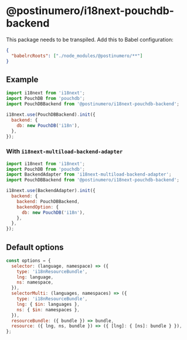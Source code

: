 # @postinumero/i18next-pouchdb-backend

This package needs to be transpiled. Add this to Babel configuration:

```json
{
  "babelrcRoots": ["./node_modules/@postinumero/**"]
}
```

## Example

```js
import i18next from 'i18next';
import PouchDB from 'pouchdb';
import PouchDBBackend from '@postinumero/i18next-pouchdb-backend';

i18next.use(PouchDBBackend).init({
  backend: {
    db: new PouchDB('i18n'),
  },
});
```

### With `i18next-multiload-backend-adapter`

```js
import i18next from 'i18next';
import PouchDB from 'pouchdb';
import BackendAdapter from 'i18next-multiload-backend-adapter';
import PouchDBBackend from '@postinumero/i18next-pouchdb-backend';

i18next.use(BackendAdapter).init({
  backend: {
    backend: PouchDBBackend,
    backendOption: {
      db: new PouchDB('i18n'),
    },
  },
});
```

## Default options

```js
const options = {
  selector: (language, namespace) => ({
    type: 'i18nResourceBundle',
    lng: language,
    ns: namespace,
  }),
  selectorMulti: (languages, namespaces) => ({
    type: 'i18nResourceBundle',
    lng: { $in: languages },
    ns: { $in: namespaces },
  }),
  resourceBundle: ({ bundle }) => bundle,
  resource: ({ lng, ns, bundle }) => ({ [lng]: { [ns]: bundle } }),
};
```
